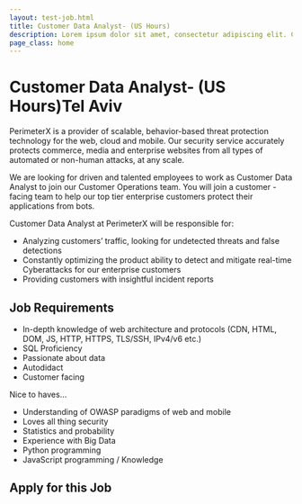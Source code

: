 ```yaml
---
layout: test-job.html
title: Customer Data Analyst- (US Hours)
description: Lorem ipsum dolor sit amet, consectetur adipiscing elit. Curabitur blandit tempus porttitor..
page_class: home
---
```


<h1>Customer Data Analyst- (US Hours)<span>Tel Aviv</span></h1>
<div class='job-verbiage'>
    <div class='job-description'>
        <p dir="ltr">PerimeterX is a provider of scalable, behavior-based threat protection technology for the web, cloud and mobile. Our security service accurately protects commerce, media and enterprise websites from all types of automated or non-human attacks, at any scale.<br></p><p dir="ltr">We are looking for driven and talented employees to work as Customer Data Analyst to join our Customer Operations team. You will join a customer - facing team to help our top tier enterprise customers protect their applications from bots.</p><p dir="ltr">Customer Data Analyst at PerimeterX will be responsible for:</p><ul><li dir="ltr">Analyzing customers’ traffic, looking for undetected threats and false detections</li><li dir="ltr">Constantly optimizing the product ability to detect and mitigate real-time Cyberattacks for our enterprise customers</li><li dir="ltr">Providing customers with insightful incident reports</li></ul>
    </div>
    <div class='job-requirements'>
        <h2>Job Requirements</h2>
        <ul><li dir="ltr">In-depth knowledge of web architecture and protocols (CDN, HTML, DOM, JS, HTTP, HTTPS, TLS/SSH, IPv4/v6 etc.)</li><li dir="ltr">SQL Proficiency</li><li dir="ltr">Passionate about data</li><li dir="ltr">Autodidact</li><li dir="ltr">Customer facing</li></ul><p dir="ltr">Nice to haves…</p><ul><li dir="ltr">Understanding of OWASP paradigms of web and mobile</li><li dir="ltr">Loves all thing security</li><li dir="ltr">Statistics and probability</li><li dir="ltr">Experience with Big Data</li><li dir="ltr">Python programming</li><li dir="ltr">JavaScript programming / Knowledge</li></ul>
    </div>
</div>
<div class='job-application'>
    <h2>Apply for this Job</h2>
    <script type='comeet-applyform' data-position-uid='2E.70F'></script>
</div>